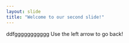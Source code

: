 ```yaml
---
layout: slide
title: "Welcome to our second slide!"
---
```

ddfggggggggggg
Use the left arrow to go back!
